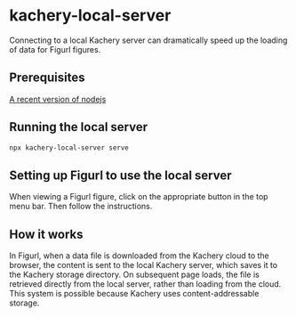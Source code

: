 # kachery-local-server

Connecting to a local Kachery server can dramatically speed up the loading of data for Figurl figures.

## Prerequisites

[A recent version of nodejs](https://nodejs.dev/en/learn/how-to-install-nodejs/)

## Running the local server

```bash
npx kachery-local-server serve
```

## Setting up Figurl to use the local server

When viewing a Figurl figure, click on the appropriate button in the top menu bar. Then follow the instructions.

## How it works

In Figurl, when a data file is downloaded from the Kachery cloud to the browser, the content is sent to the local Kachery server, which saves it to the Kachery storage directory. On subsequent page loads, the file is retrieved directly from the local server, rather than loading from the cloud. This system is possible because Kachery uses content-addressable storage.